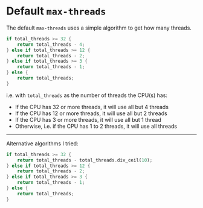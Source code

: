 # Default `max-threads`

The default `max-threads` uses a simple algorithm to get how many threads.

```rs
if total_threads >= 32 {
    return total_threads - 4;
} else if total_threads >= 12 {
    return total_threads - 2;
} else if total_threads >= 3 {
    return total_threads - 1;
} else {
    return total_threads;
}
```

i.e. with `total_threads` as the number of threads the CPU(s) has:

- If the CPU has 32 or more threads, it will use all but 4 threads
- If the CPU has 12 or more threads, it will use all but 2 threads
- If the CPU has 3 or more threads, it will use all but 1 thread
- Otherwise, i.e. if the CPU has 1 to 2 threads, it will use all threads

---

Alternative algorithms I tried:

```rs
if total_threads >= 32 {
    return total_threads - total_threads.div_ceil(10);
} else if total_threads >= 12 {
    return total_threads - 2;
} else if total_threads >= 3 {
    return total_threads - 1;
} else {
    return total_threads;
}
```
